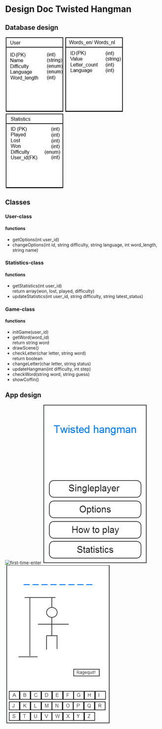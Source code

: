 # Design Doc Twisted Hangman #

## Database design ##

![user-db](/doc/user-table.png)
![word-db](/doc/words-table.png)
![statistics-db](/doc/Statistics-table.png)

## Classes ##

### User-class ###

#### functions ####

- getOptions(int user\_id)
- changeOptions(int id, string difficulty, string language, int word\_length, string name)

### Statistics-class ###

#### functions ####

- getStatistics(int user\_id)<br>
  return array(won, lost, played, difficulty)
- updateStatistics(int user\_id, string difficulty, string latest\_status)

### Game-class ###

#### functions ####

- initGame(user\_id)
- getWord(word\_id)<br>
  return string word
- drawScene()
- checkLetter(char letter, string word)<br>
  return boolean
- changeLetter(char letter, string status)
- updateHangman(int difficulty, int step)
- checkWord(string word, string guess)
- showCoffin()


## App design ##

![first-time-enter](/doc/first-time-enter.png)
![home-db](/doc/home.png)
![statistics-db](/doc/singleplayer.png)
